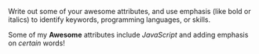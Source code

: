 Write out some of your awesome attributes, and use emphasis (like bold or italics) to identify keywords, programming languages, or skills. 

Some of my **Awesome** attributes include *JavaScript* and adding emphasis on *certain* words!
